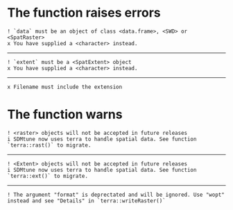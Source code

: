 # The function raises errors

    ! `data` must be an object of class <data.frame>, <SWD> or <SpatRaster>
    x You have supplied a <character> instead.

---

    ! `extent` must be a <SpatExtent> object
    x You have supplied a <character> instead.

---

    x Filename must include the extension

# The function warns

    ! <raster> objects will not be accepted in future releases
    i SDMtune now uses terra to handle spatial data. See function `terra::rast()` to migrate.

---

    ! <Extent> objects will not be accepted in future releases
    i SDMtune now uses terra to handle spatial data. See function `terra::ext()` to migrate.

---

    ! The argument "format" is deprectated and will be ignored. Use "wopt" instead and see "Details" in `terra::writeRaster()`

